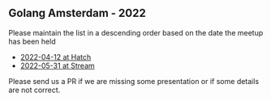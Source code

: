 Golang Amsterdam - 2022
-----------------------

Please maintain the list in a descending order based on the date the meetup has been held

* [2022-04-12 at Hatch](2022-04-12@hatch/README.md)
* [2022-05-31 at Stream](2022-05-31@stream/README.md)

Please send us a PR if we are missing some presentation or if some details are not correct.
